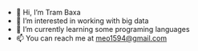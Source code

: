 - 👋 Hi, I’m Tram Baxa
- 👀 I’m interested in working with big data
- 🌱 I’m currently learning some programing languages
- 📫 You can reach me at meo1594@gmail.com

<!---
tbaxa/tbaxa is a ✨ special ✨ repository because its `README.md` (this file) appears on your GitHub profile.
You can click the Preview link to take a look at your changes.
--->
